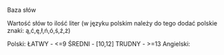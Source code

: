 Baza słów

Wartość słów to ilość liter (w języku polskim należy do tego dodać polskie znaki: ą,ć,ę,ł,ń,ó,ś,ź,ż)

Polski:
	ŁATWY - <=9
	ŚREDNI - [10,12]
	TRUDNY - >=13
Angielski: